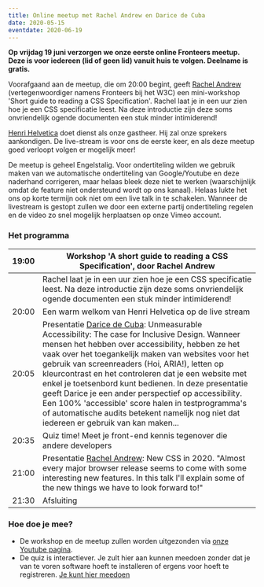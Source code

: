 ```yaml
---
title: Online meetup met Rachel Andrew en Darice de Cuba
date: 2020-05-15
eventdate: 2020-06-19
---
```


**Op vrijdag 19 juni verzorgen we onze eerste online Fronteers meetup. Deze is voor iedereen (lid of geen lid) vanuit huis te volgen. Deelname is gratis.**

Voorafgaand aan de meetup, die om 20:00 begint, geeft [Rachel Andrew](https://twitter.com/rachelandrew]) (vertegenwoordiger namens Fronteers bij het W3C) een mini-workshop 'Short guide to reading a CSS Specification'. Rachel laat je in een uur zien hoe je een CSS specificatie leest. Na deze introductie zijn deze soms onvriendelijk ogende documenten een stuk minder intimiderend!

[Henri Helvetica](https://twitter.com/HenriHelvetica) doet dienst als onze gastheer. Hij zal onze sprekers aankondigen.
De live-stream is voor ons de eerste keer, en als deze meetup goed verloopt volgen er mogelijk meer!

De meetup is geheel Engelstalig. Voor ondertiteling wilden we gebruik maken van we automatische ondertiteling van Google/Youtube en deze naderhand corrigeren, maar helaas bleek deze niet te werken (waarschijnlijk omdat de feature niet ondersteund wordt op ons kanaal). Helaas lukte het ons op korte termijn ook niet om een live talk in te schakelen.
Wanneer de livestream is gestopt zullen we door een externe partij ondertiteling regelen en de video zo snel mogelijk herplaatsen op onze Vimeo account.

### Het programma

| 19:00 | Workshop 'A short guide to reading a CSS Specification', door Rachel Andrew                                                                                                                                                                                                                                                                                                                                                                                                                                                                                                                                |
| ----- | ---------------------------------------------------------------------------------------------------------------------------------------------------------------------------------------------------------------------------------------------------------------------------------------------------------------------------------------------------------------------------------------------------------------------------------------------------------------------------------------------------------------------------------------------------------------------------------------------------------- |
|       | Rachel laat je in een uur zien hoe je een CSS specificatie leest. Na deze introductie zijn deze soms onvriendelijk ogende documenten een stuk minder intimiderend!                                                                                                                                                                                                                                                                                                                                                                                                                                         |
| 20:00 | Een warm welkom van Henri Helvetica op de live stream                                                                                                                                                                                                                                                                                                                                                                                                                                                                                                                                                      |
| 20:05 | Presentatie [Darice de Cuba](https://darice.org/): Unmeasurable Accessibility: The case for Inclusive Design. Wanneer mensen het hebben over accessibility, hebben ze het vaak over het toegankelijk maken van websites voor het gebruik van screenreaders (Hoi, ARIA!), letten op kleurcontrast en het controleren dat je een website met enkel je toetsenbord kunt bedienen. In deze presentatie geeft Darice je een ander perspectief op accessibility. Een 100% 'accessible' score halen in testprogramma's of automatische audits betekent namelijk nog niet dat iedereen er gebruik van kan maken... |
| 20:35 | Quiz time! Meet je front-end kennis tegenover die andere developers                                                                                                                                                                                                                                                                                                                                                                                                                                                                                                                                        |
| 21:00 | Presentatie [Rachel Andrew](https://rachelandrew.co.uk/): New CSS in 2020. "Almost every major browser release seems to come with some interesting new features. In this talk I'll explain some of the new things we have to look forward to!"                                                                                                                                                                                                                                                                                                                                                             |
| 21:30 | Afsluiting                                                                                                                                                                                                                                                                                                                                                                                                                                                                                                                                                                                                 |

### Hoe doe je mee?

- De workshop en de meetup zullen worden uitgezonden via [onze Youtube pagina](https://www.youtube.com/watch?v=N2tvZ4P44jY).
- De quiz is interactiever. Je zult hier aan kunnen meedoen zonder dat je van te voren software hoeft te installeren of ergens voor hoeft te registreren. [Je kunt hier meedoen](https://meet.google.com/vjr-jdhk-fii)
